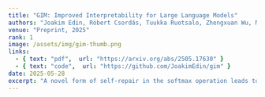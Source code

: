 ```yaml
---
title: "GIM: Improved Interpretability for Large Language Models"
authors: "Joakim Edin, Róbert Csordás, Tuukka Ruotsalo, Zhengxuan Wu, Maria Maistro, Jing Huang, Casper L. Christensen, Lars Maaløe"
venue: "Preprint, 2025"
rank: 1
image: /assets/img/gim-thumb.png
links:
  - { text: "pdf",  url: "https://arxiv.org/abs/2505.17630" }
  - { text: "code",  url: "https://github.com/JoakimEdin/gim" }
date: 2025-05-28
excerpt: "A novel form of self-repair in the softmax operation leads to flaws in pertubation and gradient based attribution methods. GIM (gradient interaction modification) is a new method that alleviates many existing issues with gradient-based attribution methods and achieves state-of-the-art on multiple benchmarks."
---
```


